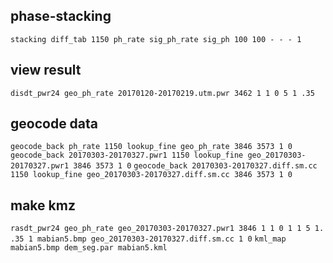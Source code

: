 ## phase-stacking
`stacking diff_tab 1150 ph_rate sig_ph_rate sig_ph 100 100 - - - 1`

## view result
`disdt_pwr24 geo_ph_rate 20170120-20170219.utm.pwr 3462 1 1 0 5 1 .35`

## geocode data
`geocode_back ph_rate 1150 lookup_fine geo_ph_rate 3846 3573 1 0`
`geocode_back 20170303-20170327.pwr1 1150 lookup_fine geo_20170303-20170327.pwr1 3846 3573 1 0`
`geocode_back 20170303-20170327.diff.sm.cc 1150 lookup_fine geo_20170303-20170327.diff.sm.cc 3846 3573 1 0`

## make kmz
`rasdt_pwr24 geo_ph_rate geo_20170303-20170327.pwr1 3846 1 1 0 1 1 5 1. .35 1 mabian5.bmp geo_20170303-20170327.diff.sm.cc 1 0`
`kml_map mabian5.bmp dem_seg.par mabian5.kml`